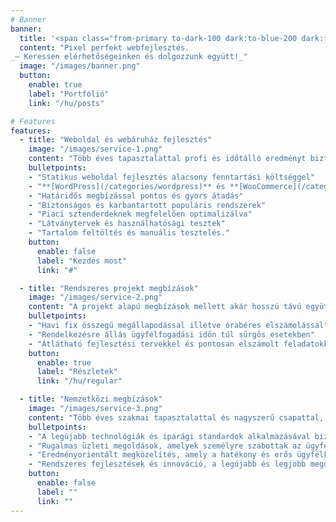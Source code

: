 ```yaml
---
# Banner
banner:
  title: '<span class="from-primary to-dark-100 dark:to-blue-200 dark:from-white bg-gradient-to-r bg-clip-text text-transparent whitespace-nowrap">Villámgyors</span>, modern weboldalakat készítünk.'
  content: "Pixel perfekt webfejlesztés.
_— Keressen elérhetőségeinken és dolgozzunk együtt!_"
  image: "/images/banner.png"
  button:
    enable: true
    label: "Portfólió"
    link: "/hu/posts"

# Features
features:
  - title: "Weboldal és webáruház fejlesztés"
    image: "/images/service-1.png"
    content: "Több éves tapasztalattal profi és időtálló eredményt biztosítunk. Modern módszerek és alapos piaci ismeretek alapján sokszorozzuk meg az értékesítést és ügyfélbázist."
    bulletpoints:
    - "Statikus weboldal fejlesztés alacsony fenntartási költséggel"
    - "**[WordPress](/categories/wordpress)** és **[WooCommerce](/categories/woocommerce)** weboldalak"
    - "Határidős megbízással pontos és gyors átadás"
    - "Biztonságos és karbantartott populáris rendszerek"
    - "Piaci sztenderdeknek megfelelően optimalizálva"
    - "Látványtervek és használhatósági tesztek"
    - "Tartalom feltöltés és manuális tesztelés."
    button:
      enable: false
      label: "Kezdés most"
      link: "#"

  - title: "Rendszeres projekt megbízások"
    image: "/images/service-2.png"
    content: "A projekt alapú megbízások mellett akár hosszú távú együttműködés keretében vállaljuk nagy volumenű weboldalak fejlesztését és üzemeltetését."
    bulletpoints:
    - "Havi fix összegű megállapodással illetve órabéres elszámolással"
    - "Rendelkezésre állás ügyfélfogadási időn túl sürgős esetekben"
    - "Átlátható fejlesztési tervekkel és pontosan elszámolt feladatokkal"
    button:
      enable: true
      label: "Részletek"
      link: "/hu/regular"

  - title: "Nemzetközi megbízások"
    image: "/images/service-3.png"
    content: "Több éves szakmai tapasztalattal és nagyszerű csapattal, a nemzetközi piacon is kipróbált tudással vállaljuk itthoni és külföldi megbízásainkat."
    bulletpoints:
    - "A legújabb technológiák és iparági standardok alkalmazásával biztosítunk magas minőséget."
    - "Rugalmas üzleti megoldások, amelyek személyre szabottak az ügyfelek igényeinek és kihívásainak figyelembevételével."
    - "Eredményorientált megközelítés, amely a hatékony és erős ügyfélkapcsolatok kiépítésére összpontosít."
    - "Rendszeres fejlesztések és innováció, a legújabb és legjobb megoldásokat kínáljuk ügyfeleinknek."
    button:
      enable: false
      label: ""
      link: ""
---
```

